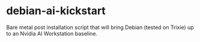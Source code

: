 # debian-ai-kickstart
Bare metal post installation script that will bring Debian (tested on Trixie) up to an Nvidia AI Workstation baseline.
